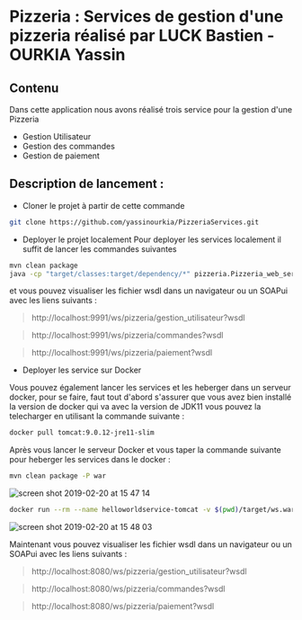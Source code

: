# Pizzeria : Services de gestion d'une pizzeria réalisé par LUCK Bastien - OURKIA Yassin


## Contenu
Dans cette application nous avons réalisé trois service pour la gestion d'une Pizzeria
* Gestion Utilisateur
* Gestion des commandes
* Gestion de paiement 

## Description de lancement : 

* Cloner le projet à partir de cette commande 

```bash
git clone https://github.com/yassinourkia/PizzeriaServices.git
```

* Deployer le projet localement 
Pour deployer les services localement il suffit de lancer les commandes suivantes

```bash
mvn clean package
java -cp "target/classes:target/dependency/*" pizzeria.Pizzeria_web_service_publisher
```

et vous pouvez visualiser les fichier wsdl dans un navigateur ou un SOAPui avec les liens suivants :

> http://localhost:9991/ws/pizzeria/gestion_utilisateur?wsdl

> http://localhost:9991/ws/pizzeria/commandes?wsdl

> http://localhost:9991/ws/pizzeria/paiement?wsdl


* Deployer les service sur Docker

Vous pouvez également lancer les services et les heberger dans un serveur docker, pour se faire, faut tout d'abord s'assurer que vous avez bien installé la version de docker qui va avec la version de JDK11
vous pouvez la telecharger en utilisant la commande suivante :

```bash
docker pull tomcat:9.0.12-jre11-slim
```

Après vous lancer le serveur Docker et vous taper la commande suivante pour heberger les services dans le docker :

```bash
mvn clean package -P war
```

![screen shot 2019-02-20 at 15 47 14](https://user-images.githubusercontent.com/19637807/53100853-dc26b900-3528-11e9-8588-3f2c44cf4e97.png)

```bash
docker run --rm --name helloworldservice-tomcat -v $(pwd)/target/ws.war:/usr/local/tomcat/webapps/ws.war -it -p 8080:8080 tomcat:9.0.12-jre11-slim
```
![screen shot 2019-02-20 at 15 48 03](https://user-images.githubusercontent.com/19637807/53101068-59522e00-3529-11e9-810e-f00793a016b6.png)

Maintenant vous pouvez visualiser les fichier wsdl dans un navigateur ou un SOAPui avec les liens suivants :

> http://localhost:8080/ws/pizzeria/gestion_utilisateur?wsdl

> http://localhost:8080/ws/pizzeria/commandes?wsdl

> http://localhost:8080/ws/pizzeria/paiement?wsdl

